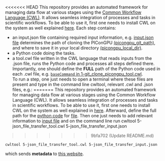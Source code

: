 <<<<<<< HEAD
This repository provides an automated framework for managing data flow at various stages using the [Common Workflow Language (CWL)](https://www.commonwl.org/). It allows seamless integration of processes and tasks in scientific workflows.
To be able to use it, first one needs to install CWL on the system as well explained [here](https://github.com/mafshari64/common_workflow_language/blob/main/how%20to%20install%20Common%20Workflow%20Language_cwl.txt).
Each step contains:
- an input.json file containing required input information, e.g. [input.json file](https://github.com/mafshari64/common_workflow_language/blob/main/1-git_clone_picongpu_input.json) determines the path of cloning the PIConGPU [(picongpu_git_path)](https://github.com/mafshari64/common_workflow_language/blob/main/1-git_clone_picongpu_input.json#L2), and where to save it in your local directory [(picongpu_local_dir)](https://github.com/mafshari64/common_workflow_language/blob/main/1-git_clone_picongpu_input.json#L3).
- a Python code doing the tasks.
- a tool.cwl file written in the CWL language that reads inputs from the .json file, runs the Python code and processes all steps defined there. Importantly, one should define the **FULL** path of the Python code used in each .cwl file, e.g.
[`baseCommand` in 1-git_clone_picongpu_tool.cwl](https://github.com/mafshari64/common_workflow_language/blob/main/1-git_clone_picongpu_tool.cwl#L4).  
To run a step, one just needs to open a terminal where these files are present and type in the command line cwltool, relevant .cwl and .json files, e.g.:
=======
This repository provides an automated framework for managing data flow at various stages using the Common Workflow Language (CWL). It allows seamless integration of processes and tasks in scientific workflows.
To be able to use it, first one needs to install CWL on the system as well explained in [here](https://github.com/mafshari64/common_workflow_language/blob/main/how%20to%20install%20Common%20Workflow%20Language_cwl.txt).
Afterward, define the full path for the [python code](https://github.com/mafshari64/common_workflow_language/blob/main/5-json_file_transfer.py) for [file](https://github.com/mafshari64/common_workflow_language/blob/main/5-json_file_transfer_tool.cwl).
Then one just needs to add relevant information to [input file](https://github.com/mafshari64/common_workflow_language/blob/main/5-json_file_transfer_input.json) and on the command line run 
cwltool 5-json_file_transfer_tool.cwl 5-json_file_transfer_input.json
>>>>>>> 9bfa702 (Update README.md)

`cwltool 5-json_file_transfer_tool.cwl 5-json_file_transfer_input.json`

which sends **metadata** to [this website](https://fwksimulationlogger.fz-rossendorf.de/login).